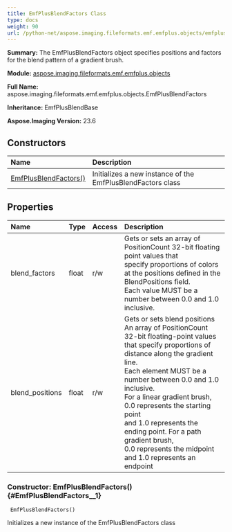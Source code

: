 ```yaml
---
title: EmfPlusBlendFactors Class
type: docs
weight: 90
url: /python-net/aspose.imaging.fileformats.emf.emfplus.objects/emfplusblendfactors/
---
```


**Summary:** The EmfPlusBlendFactors object specifies positions and factors for the blend pattern of a gradient brush.

**Module:** [aspose.imaging.fileformats.emf.emfplus.objects](/imaging/python-net/aspose.imaging.fileformats.emf.emfplus.objects/)

**Full Name:** aspose.imaging.fileformats.emf.emfplus.objects.EmfPlusBlendFactors

**Inheritance:** EmfPlusBlendBase

**Aspose.Imaging Version:** 23.6

## **Constructors**
| **Name** | **Description** |
| :- | :- |
| [EmfPlusBlendFactors()](#EmfPlusBlendFactors__1) | Initializes a new instance of the EmfPlusBlendFactors class |
## **Properties**
| **Name** | **Type** | **Access** | **Description** |
| :- | :- | :- | :- |
| blend_factors | float | r/w | Gets or sets an array of PositionCount 32-bit floating point values that <br/>            specify proportions of colors at the positions defined in the BlendPositions field. <br/>            Each value MUST be a number between 0.0 and 1.0 inclusive. |
| blend_positions | float | r/w | Gets or sets blend positions<br/>            An array of PositionCount 32-bit floating-point values<br/>             that specify proportions of distance along the gradient line.<br/>            Each element MUST be a number between 0.0 and 1.0 inclusive. <br/>            For a linear gradient brush, 0.0 represents the starting point <br/>            and 1.0 represents the ending point. For a path gradient brush, <br/>            0.0 represents the midpoint and 1.0 represents an endpoint |


### Constructor: EmfPlusBlendFactors() {#EmfPlusBlendFactors__1}


```
 EmfPlusBlendFactors() 
```

Initializes a new instance of the EmfPlusBlendFactors class

